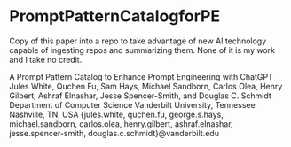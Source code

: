 # PromptPatternCatalogforPE

Copy of this paper into a repo to take advantage of new AI technology capable of ingesting repos and summarizing them.
None of it is my work and I take no credit.

A Prompt Pattern Catalog to Enhance Prompt Engineering with ChatGPT
Jules White, Quchen Fu, Sam Hays, Michael Sandborn, Carlos Olea, Henry Gilbert,
Ashraf Elnashar, Jesse Spencer-Smith, and Douglas C. Schmidt
Department of Computer Science
Vanderbilt University, Tennessee
Nashville, TN, USA
{jules.white, quchen.fu, george.s.hays, michael.sandborn, carlos.olea, henry.gilbert,
ashraf.elnashar, jesse.spencer-smith, douglas.c.schmidt}@vanderbilt.edu
